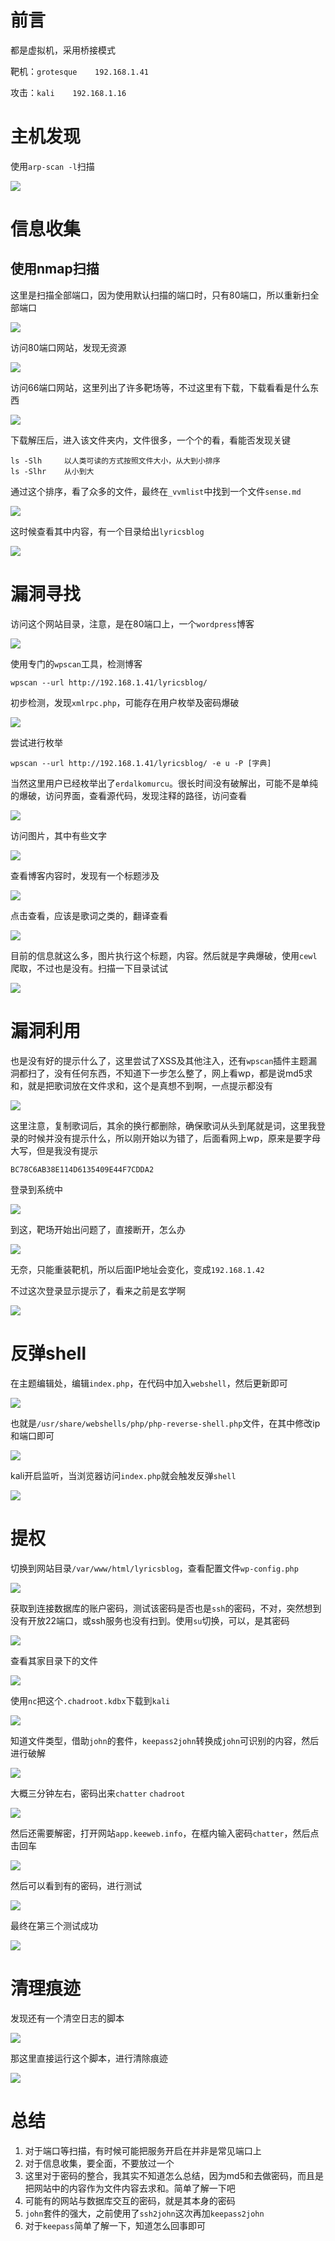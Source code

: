# 前言

都是虚拟机，采用桥接模式

靶机：`grotesque    192.168.1.41`   

攻击：`kali    192.168.1.16`

# 主机发现

使用`arp-scan -l`扫描

![](./pic-1/1.jpg)



# 信息收集

## 使用nmap扫描

这里是扫描全部端口，因为使用默认扫描的端口时，只有80端口，所以重新扫全部端口

![](./pic-1/2.jpg)



访问80端口网站，发现无资源

![](./pic-1/3.jpg)



访问66端口网站，这里列出了许多靶场等，不过这里有下载，下载看看是什么东西

![](./pic-1/4.jpg)

下载解压后，进入该文件夹内，文件很多，一个个的看，看能否发现关键

```shell
ls -Slh		以人类可读的方式按照文件大小，从大到小排序
ls -Slhr	从小到大
```



通过这个排序，看了众多的文件，最终在`_vvmlist`中找到一个文件`sense.md`

![](./pic-1/5.jpg)



这时候查看其中内容，有一个目录给出`lyricsblog`

![](./pic-1/6.jpg)

# 漏洞寻找

访问这个网站目录，注意，是在80端口上，一个`wordpress`博客

![](./pic-1/7.jpg)

使用专门的`wpscan`工具，检测博客

```
wpscan --url http://192.168.1.41/lyricsblog/
```

初步检测，发现`xmlrpc.php`，可能存在用户枚举及密码爆破

![](./pic-1/8.jpg)

尝试进行枚举

```
wpscan --url http://192.168.1.41/lyricsblog/ -e u -P [字典]
```

当然这里用户已经枚举出了`erdalkomurcu`。很长时间没有破解出，可能不是单纯的爆破，访问界面，查看源代码，发现注释的路径，访问查看

![](./pic-1/9.jpg)



访问图片，其中有些文字

![](./pic-1/10.jpg)



查看博客内容时，发现有一个标题涉及

![](./pic-1/11.jpg)

点击查看，应该是歌词之类的，翻译查看

![](./pic-1/12.jpg)

目前的信息就这么多，图片执行这个标题，内容。然后就是字典爆破，使用`cewl`爬取，不过也是没有。扫描一下目录试试

![](./pic-1/13.jpg)

# 漏洞利用

也是没有好的提示什么了，这里尝试了XSS及其他注入，还有`wpscan`插件主题漏洞都扫了，没有任何东西，不知道下一步怎么整了，网上看wp，都是说md5求和，就是把歌词放在文件求和，这个是真想不到啊，一点提示都没有

![](./pic-1/14.jpg)



这里注意，复制歌词后，其余的换行都删除，确保歌词从头到尾就是词，这里我登录的时候并没有提示什么，所以刚开始以为错了，后面看网上wp，原来是要字母大写，但是我没有提示

`BC78C6AB38E114D6135409E44F7CDDA2`

登录到系统中

![](./pic-1/15.jpg)



到这，靶场开始出问题了，直接断开，怎么办

![](./pic-1/16.jpg)



无奈，只能重装靶机，所以后面IP地址会变化，变成`192.168.1.42`

不过这次登录显示提示了，看来之前是玄学啊

![](./pic-1/17.jpg)

# 反弹shell

在主题编辑处，编辑`index.php`，在代码中加入`webshell`，然后更新即可

![](./pic-1/18.jpg)



也就是`/usr/share/webshells/php/php-reverse-shell.php`文件，在其中修改ip和端口即可

![](./pic-1/19.jpg)

kali开启监听，当浏览器访问`index.php`就会触发反弹`shell`

![](./pic-1/20.jpg)

# 提权

切换到网站目录`/var/www/html/lyricsblog`，查看配置文件`wp-config.php`

![](./pic-1/21.jpg)

获取到连接数据库的账户密码，测试该密码是否也是`ssh`的密码，不对，突然想到没有开放22端口，或ssh服务也没有扫到。使用`su`切换，可以，是其密码

![](./pic-1/22.jpg)



查看其家目录下的文件

![](./pic-1/23.jpg)

使用`nc`把这个`.chadroot.kdbx`下载到`kali`

![](./pic-1/24.jpg)

知道文件类型，借助`john`的套件，`keepass2john`转换成`john`可识别的内容，然后进行破解

![](./pic-1/25.jpg)

大概三分钟左右，密码出来`chatter` `chadroot`

![](./pic-1/26.jpg)

然后还需要解密，打开网站`app.keeweb.info`，在框内输入密码`chatter`，然后点击回车

![](./pic-1/27.jpg)



然后可以看到有的密码，进行测试

![](./pic-1/28.jpg)

最终在第三个测试成功

![](./pic-1/29.jpg)



# 清理痕迹

发现还有一个清空日志的脚本

![](./pic-1/30.jpg)

那这里直接运行这个脚本，进行清除痕迹

![](./pic-1/31.jpg)

# 总结

1. 对于端口等扫描，有时候可能把服务开启在并非是常见端口上
2. 对于信息收集，要全面，不要放过一个
3. 这里对于密码的整合，我其实不知道怎么总结，因为md5和去做密码，而且是把网站中的内容作为文件内容去求和。简单了解一下吧
4. 可能有的网站与数据库交互的密码，就是其本身的密码
5. `john`套件的强大，之前使用了`ssh2john`这次再加`keepass2john`
6. 对于`keepass`简单了解一下，知道怎么回事即可

















